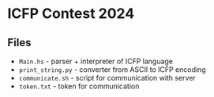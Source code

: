 # ICFP Contest 2024

## Files

- `Main.hs` - parser + interpreter of ICFP language
- `print_string.py` - converter from ASCII to ICFP encoding
- `communicate.sh` - script for communication with server
- `token.txt` - token for communication

